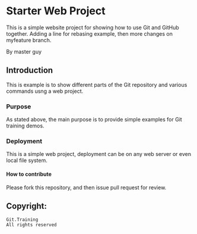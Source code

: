 # Starter Web Project

This is a simple website project for showing how to use Git and GitHub together. Adding a line for rebasing example, then more changes on myfeature branch.

By master guy

## Introduction

This is example is to show different parts of the Git repository and various commands usng a web project.

### Purpose

As stated above, the main purpose is to provide simple examples for Git training demos.

### Deployment

This is a simple web project, deployment can be on any web server or even local file system.

#### How to contribute

Please fork this repository, and then issue pull request for review.

## Copyright:

    Git.Training
    All rights reserved
